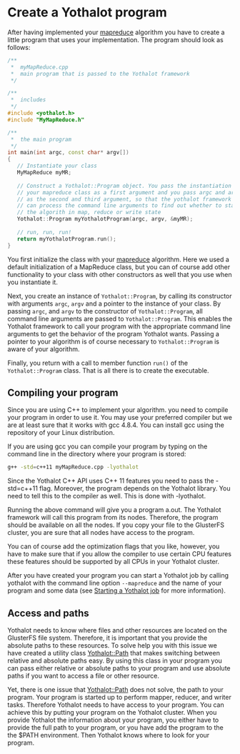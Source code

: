 # Create a Yothalot program

After having implemented your [mapreduce](copernica-docs:Yothalot/cpp-mapreduce "MapReduce")
algorithm you have to create a little program that uses your implementation. The program should look as follows:


```cpp
/**
 *  myMapReduce.cpp
 *  main program that is passed to the Yothalot framework
 */

/**
 *  includes
 */
#include <yothalot.h>
#include "MyMapReduce.h"

/**
 *  the main program
 */
int main(int argc, const char* argv[])
{
   // Instantiate your class
   MyMapReduce myMR;
   
   // Construct a Yothalot::Program object. You pass the instantiation of
   // your mapreduce class as a first argument and you pass argc and argv
   // as the second and third argument, so that the yothalot framework
   // can process the command line arguments to find out whether to start
   // the algorith in map, reduce or write state
   Yothalot::Program myYothalotProgram(argc, argv, &myMR);
   
   // run, run, run!
   return myYothalotProgram.run();
}
```
You first initialize the class with your [mapreduce](copernica-docs:Yothalot/cpp-mapreduce "MapReduce")
algorithm. Here we used a default
initialization of a MapReduce class, but you can of course add other
functionality to your class with other constructors as well that you 
use when you instantiate it.

Next, you create an instance of `Yothalot::Program`, by calling its constructor
with arguments `argc`, `argv` and a pointer to the instance of your class. 
By passing `argc`, and `argv` to the constructor of `Yothalot::Program`,
all command line arguments are passed to `Yothalot::Program`. This enables
the Yothalot framework to call your program with the appropriate command
line arguments to get the behavior of the program Yothalot wants. Passing
a pointer to your algorithm is of course necessary to `Yothalot::Program`
is aware of your algorithm.

Finally, you return with a call to member function `run()` of the `Yothalot::Program`
class. That is all there is to create the executable. 


## Compiling your program

Since you are using C++ to implement your algorithm. you need to compile your program in order to use
it. You may use your preferred compiler but we are at least sure that it
works with gcc 4.8.4. You can install gcc using the repository of your Linux
distribution.

If you are using gcc you can compile your program by typing on the command
line in the directory where your program is stored:

```bash
g++ -std=c++11 myMapReduce.cpp -lyothalot 
```

Since the Yothalot C++ API uses C++ 11 features you need to pass the -std=c++11
flag. Moreover, the program depends on the Yothalot library. You need to tell this
to the compiler as well. This is done with -lyothalot.

Running the above command will give you a program a.out. The Yothalot
framework will call this program from its nodes. Therefore, the program
should be available on all the nodes. If you copy your file to the GlusterFS
cluster, you are sure that all nodes have access to the program.

You can of course add the optimization flags that you like, however, you
have to make sure that if you allow the compiler to use certain CPU features
these features should be supported by all CPUs in your Yothalot cluster.

After you have created your program you can start a Yothalot job by calling
yothalot with the command line option `--mapreduce` and the name of your
program and some data (see [Starting a Yothalot job](copernica-docs:Yothalot/cpp-start "Start up a job")
for more information).


## Access and paths

Yothalot needs to know where files and other resources are located on the GlusterFS file system.
Therefore, it is important that you provide the absolute paths to these resources.
To solve help you with this issue we have created a utility class
[Yothalot::Path](copernica-docs:Yothalot/cpp-path "Path")
that makes switching between relative and absolute paths easy. By using this
class in your program you can pass either relative or absolute paths to your program and use
absolute paths if you want to access a file or other resource.

Yet, there is one issue that [Yothalot::Path](copernica-docs:Yothalot/cpp-path "Path")
does not solve, the path to your program. Your program is started up to perform
mapper, reducer, and writer tasks. Therefore Yothalot needs to have access
to your program. You can achieve this by putting your program on the Yothalot cluster.
When you provide Yothalot the information about your program, you either have
to provide the full path to your program, or you have add the program to the
the $PATH environment. Then Yothalot knows where to look for your program.
